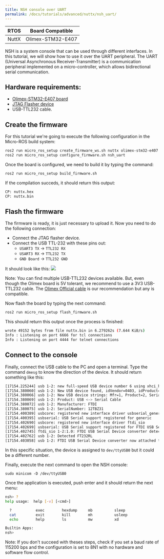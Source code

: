 ```yaml
---
title: NSH console over UART
permalink: /docs/tutorials/advanced/nuttx/nsh_uart/
---
```


|  RTOS |  Board Compatible |
|:-----:|:-----------------:|
| NuttX | Olimex-STM32-E407 |

NSH is a system console that can be used through different interfaces. In this tutorial, we will show how to use it over the UART peripheral. The UART (Universal Asynchronous Receiver-Transmitter) is a communication peripheral implemented on a micro-controller, which allows bidirectional serial communication.

## Hardware requirements:
- [Olimex-STM32-E407 board](https://www.olimex.com/Products/ARM/ST/STM32-E407/open-source-hardware)
- [JTAG Flasher device](https://www.olimex.com/Products/ARM/JTAG/ARM-USB-TINY/)
- USB-TTL232 cable.

## Create the firmware

For this tutorial we're going to execute the following configuration in the Micro-ROS build system:
```bash
ros2 run micro_ros_setup create_firmware_ws.sh nuttx olimex-stm32-e407
ros2 run micro_ros_setup configure_firmware.sh nsh_uart
```

Once the board is configured, we need to build it by typing the command:
```bash
ros2 run micro_ros_setup build_firmware.sh
```

If the compilation succeds, it should return this output:
```bash
CP: nuttx.hex
CP: nuttx.bin
```
## Flash the firmware

The firmware is ready, it is just necessary to upload it. Now you need to do the following connection:
- Connect the JTAG flasher device.
- Connect the USB TTL-232 with these pins out:
    - `USART3 TX` -> `TTL232 RX`
    - `USART3 RX` -> `TTL232 TX`
    - `GND Board` -> `TTL232 GND`

It should look like this:
![](images/olimex_uart.jpg)

Note: You can find multiple USB-TTL232 devices available. But, even though the Olimex board is 5V tolerant, we recommend to use a 3V3 USB-TTL232 cable. The [Olimex Official cable](https://www.olimex.com/Products/Components/Cables/USB-Serial-Cable/USB-Serial-Cable-F/) is our recommendation but any is compatible.

Now flash the board by typing the next command:
```bash
ros2 run micro_ros_setup flash_firmware.sh
```

This should return this output once the process is finished:
```bash
wrote 49152 bytes from file nuttx.bin in 6.279262s (7.644 KiB/s)
Info : Listening on port 6666 for tcl connections
Info : Listening on port 4444 for telnet connections
```
## Connect to the console

Finally, connect the USB cable to the PC and open a terminal. Type the command ``dmesg`` to know the direction of the device. It should return something like this:
```bash
[17154.225244] usb 1-2: new full-speed USB device number 6 using xhci_hcd
[17154.380060] usb 1-2: New USB device found, idVendor=0403, idProduct=6001, bcdDevice= 6.00
[17154.380066] usb 1-2: New USB device strings: Mfr=1, Product=2, SerialNumber=3
[17154.380069] usb 1-2: Product: USB <-> Serial Cable
[17154.380072] usb 1-2: Manufacturer: FTDI
[17154.380075] usb 1-2: SerialNumber: 12TBZ31
[17154.400389] usbcore: registered new interface driver usbserial_generic
[17154.400395] usbserial: USB Serial support registered for generic
[17154.402690] usbcore: registered new interface driver ftdi_sio
[17154.402699] usbserial: USB Serial support registered for FTDI USB Serial Device
[17154.402745] ftdi_sio 1-2:1.0: FTDI USB Serial Device converter detected
[17154.402762] usb 1-2: Detected FT232RL
[17154.403058] usb 1-2: FTDI USB Serial Device converter now attached to ttyUSB0

```

In this specific situation, the device is assigned to ``dev/ttyUSB0`` but it could be a different number.

Finally, execute the next command to open the NSH console:
```
sudo minicom -D /dev/ttyUSB0
```

Once the application is executed, push enter and it should return the next menu:
```bash
nsh> ?
help usage:  help [-v] [<cmd>]

  ?           exec        hexdump     mb          sleep       
  cat         exit        kill        mh          usleep      
  echo        help        ls          mw          xd          

Builtin Apps:
nsh>
```

Note: If you don't succeed with theses steps, check if you set a baud rate of 115200 bps and the configuration is set to 8N1 with no hardware and software flow control.
